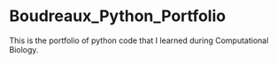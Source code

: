# Boudreaux_Python_Portfolio
This is the portfolio of python code that I learned during Computational Biology.

